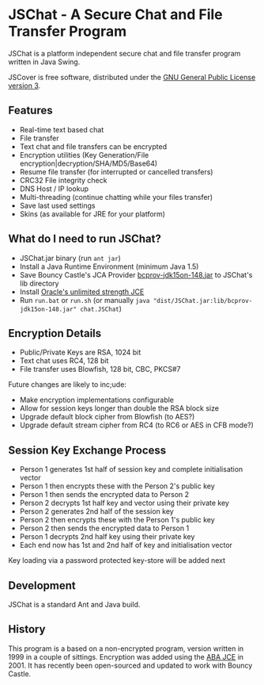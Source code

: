 JSChat - A Secure Chat and File Transfer Program
================================================

JSChat is a platform independent secure chat and file transfer program written in Java Swing.

JSCover is free software, distributed under the
[GNU General Public License version 3](http://www.gnu.org/licenses/gpl.txt).

Features
--------
* Real-time text based chat
* File transfer
* Text chat and file transfers can be encrypted
* Encryption utilities (Key Generation/File encryption|decryption/SHA/MD5/Base64)
* Resume file transfer (for interrupted or cancelled transfers)
* CRC32 File integrity check
* DNS Host / IP lookup
* Multi-threading (continue chatting while your files transfer)
* Save last used settings
* Skins (as available for JRE for your platform)

What do I need to run JSChat?
-----------------------------
* JSChat.jar binary (run `ant jar`)
* Install a Java Runtime Environment (minimum Java 1.5)
* Save Bouncy Castle's JCA Provider [bcprov-jdk15on-148.jar](http://www.bouncycastle.org/download/bcprov-jdk15on-148.jar) to JSChat's lib directory
* Install [Oracle's unlimited strength JCE](http://www.oracle.com/technetwork/java/javase/downloads/index.html)
* Run `run.bat` or `run.sh` (or manually `java "dist/JSChat.jar:lib/bcprov-jdk15on-148.jar" chat.JSChat`)

Encryption Details
------------------
* Public/Private Keys are RSA, 1024 bit
* Text chat uses RC4, 128 bit
* File transfer uses Blowfish, 128 bit, CBC, PKCS#7

Future changes are likely to inc;ude:
* Make encryption implementations configurable
* Allow for session keys longer than double the RSA block size
* Upgrade default block cipher from Blowfish (to AES?)
* Upgrade default stream cipher from RC4 (to RC6 or AES in CFB mode?)

Session Key Exchange Process
----------------------------
* Person 1 generates 1st half of session key and complete initialisation vector
* Person 1 then encrypts these with the Person 2's public key
* Person 1 then sends the encrypted data to Person 2
* Person 2 decrypts 1st half key and vector using their private key
* Person 2 generates 2nd half of the session key
* Person 2 then encrypts these with the Person 1's public key
* Person 2 then sends the encrypted data to Person 1
* Person 1 decrypts 2nd half key using their private key
* Each end now has 1st and 2nd half of key and initialisation vector

Key loading via a password protected key-store will be added next

Development
-----------
JSChat is a standard Ant and Java build.

History
-------
This program is a based on a non-encrypted program, version written in 1999 in a couple of sittings. Encryption was
added using the [ABA JCE](http://web.archive.org/web/20010217155013/http://www.wumpus.com.au/crypto/aba.html) in 2001.
It has recently been open-sourced and updated to work with Bouncy Castle.